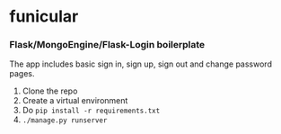 # funicular

### Flask/MongoEngine/Flask-Login boilerplate
The app includes basic sign in, sign up, sign out and change password pages.


1. Clone the repo
2. Create a virtual environment
3. Do `pip install -r requirements.txt`
4. `./manage.py runserver`
